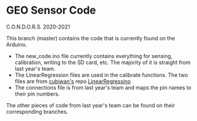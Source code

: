 # GEO Sensor Code
C.O.N.D.O.R.S. 2020-2021

This branch (master) contains the code that is currently found on the Arduino.

* The new_code.ino file currently contains everything for sensing, calibration, writing to the SD card, etc. The majority of it is straight from last year's team.
* The LinearRegression files are used in the calibrate functions. The two files are from [cubiwan's](https://github.com/cubiwan) repo [LinearRegressino](https://github.com/cubiwan/LinearRegressino)
* The connections file is from last year's team and maps the pin names to their pin numbers.

The other pieces of code from last year's team can be found on their corresponding branches.